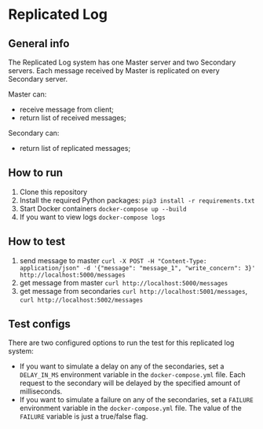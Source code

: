 # Replicated Log

## General info

The Replicated Log system has one Master server and two Secondary servers. Each message received by Master is replicated on every Secondary server.

Master can:

- receive message from client;
- return list of received messages;

Secondary can:

- return list of replicated messages;

## How to run

1. Clone this repository
2. Install the required Python packages: `pip3 install -r requirements.txt`
3. Start Docker containers `docker-compose up --build`
4. If you want to view logs `docker-compose logs`

## How to test

1. send message to master `curl -X POST -H "Content-Type: application/json" -d '{"message": "message_1", "write_concern": 3}' http://localhost:5000/messages`
2. get message from master `curl http://localhost:5000/messages`
3. get message from secondaries `curl http://localhost:5001/messages`, `curl http://localhost:5002/messages`

## Test configs

There are two configured options to run the test for this replicated log system:

- If you want to simulate a delay on any of the secondaries, set a `DELAY_IN_MS` environment variable in the `docker-compose.yml` file. Each request to the secondary will be delayed by the specified amount of milliseconds.
- If you want to simulate a failure on any of the secondaries, set a `FAILURE` environment variable in the `docker-compose.yml` file. The value of the `FAILURE` variable is just a true/false flag.
